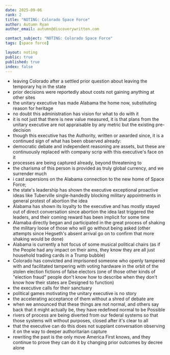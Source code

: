 ```yaml
---
date: 2025-09-06
rank: 2
title: "NOTING: Colorado Space Force"
author: Autumn Ryan
author_email: autumn@discoverywritten.com

contact_subject: "NOTING: Colorado Space Force"
tags: [space force]

layout: noting
public: true
published: true
index: false
---
```


- leaving Colorado after a settled prior question about leaving the temporary hq in the state
- prior decisions were reportedly about costs not gaining anything at other sites
- the unitary executive has made Alabama the home now, substituting reason for heritage
- no doubt this administration has vision for what to do with it
- it is not just that there is new value measured, it is that plans from the unitary executive are not appraisable by any metric but the existing pre-decision
- though this executive has the Authority, written or awarded since, it is a continued sign of what has been observed already:
- democratic debate and independent reasoning are assets, but these are continuously replaced with company scrip with this executive's face on it
- processes are being captured already, beyond threatening to
- the charisma of this person is provided as truly global currency, and we surrender much
- i cast aspersions on the Alabama connection to the new home of Space Force;
- the state's leadership has shown the executive exceptional proactive ideas like Tuberville single-handedly blocking military appointments in general protest of abortion the idea
- Alabama has shown its loyalty to the executive and has mostly stayed out of direct conversation since abortion the idea last triggered the leaders, and their coming reward has been implicit for some time
- Alamaba directly began and participated in the great process of shaking the military loose of those who will go without being asked (other attempts since Hegseth's absent arrival go on to confirm that more shaking would be done)
- Alabama is currently a hot focus of some musical political chairs (as if the People had any impact on their aims, they know they are all just household trading cards in a Trump bubble)
- Colorado has convicted and imprisoned someone who openly tampered with and facilitated tampering with voting hardware in the orbit of the stolen election fictions of false electors (one of those other kinds of "election fraud" people don't know how to describe when they don't know how their states are Designed to function)
- the executive calls for their sanctuary
- political games motivating the unitary executive is no story
- the accelerating acceptance of them without a shred of debate are
- when we announced that these things are not normal, and others say back that it might actually be, they have redefined normal to be Possible
- rivers of process are being diverted from our federal systems so that those systems wilt without purposes, closed after it's clear to all
- that the executive can do this does not supplant conversation observing it on the way to deeper authoritarian capture
- rewriting the past is the only move America First knows, and they continue to prove they can do it by changing prior outcomes by decree alone
